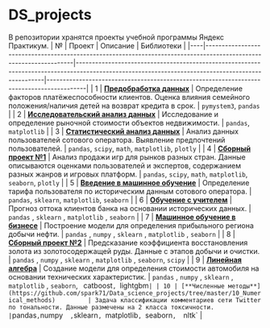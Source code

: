 # DS_projects
В репозитории хранятся проекты учебной программы Яндекс Практикум.
| №  | Проект                                                                                                            | Описание                                                                                                                                         | Библиотеки                                                                               |
|----|-------------------------------------------------------------------------------------------------------------------|--------------------------------------------------------------------------------------------------------------------------------------------------|------------------------------------------------------------------------------------------|
| 1  | [**Предобработка данных**](https://github.com/spark71/Data_science_projects/tree/master/01_Preprocessing)         | Определение факторов платёжеспособности клиентов. Оценка влияния семейного положения/наличия детей на возврат кредита в срок.                    | `pymystem3`, `pandas`                                                                    |
| 2  | [**Исследовательский анализ данных**](https://github.com/spark71/Data_science_projects/tree/master/02_EDA)        | Исследование и определение рыночной стоимости объектов недвижимости.                                                                             | `pandas`, `matplotlib`                                                                   |
| 3  | [**Статистический анализ данных**](https://github.com/spark71/Data_science_projects/tree/master/03_Stat_analysis) | Анализ данных пользователей сотового оператора. Выявление предпочтений пользователей.                                                            | `pandas`, `scipy`, `math`, `matplotlib`, `plotly`                                        |
| 4  | [**Сборный проект №1**](https://github.com/spark71/Data_science_projects/tree/master/04_Integrated_project )      | Анализ продажи игр для рынков разных стран. Данные описываются оценками пользователей и экспертов, содержанием разных жанров и игровых платформ. | `pandas`, `scipy`, `math`, `matplotlib`, `seaborn`, `plotly`                             |
| 5  | [**Введение в машинное обучение**](https://github.com/spark71/Data_science_projects/tree/master/05_Intro_ML)      | Определение тарифа пользователя по историческим данным сотового оператора.                                                                       | `pandas`, `sklearn`, `matplotlib`, `seaborn`                                             |
| 6  | [**Обучение с учителем**](https://github.com/spark71/Data_science_projects/tree/master/06_Supervised_learning)    | Прогноз оттока клиентов банка на основании исторических данных.                                                                                  | `pandas` ,  `sklearn` ,  `matplotlib` ,  `seaborn`                                       |
| 7  | [**Машинное обучение в бизнесе**](https://github.com/spark71/Data_science_projects/tree/master/07_ML_in_business) | Построение модели для определения прибыльного региона добычи нефти.                                                                              | `pandas` , `numpy`  , `sklearn` ,  `matplotlib` ,  `seaborn`                             |
| 8  | [**Сборный проект №2**](https://github.com/spark71/Data_science_projects/tree/master/08_Integrated_project_gold)  | Предсказание коэффициента восстановления золота из золотосодержащей руды. Данные с этапов добычи и очистки.                                      | `pandas` , `numpy`   , `sklearn` ,  `matplotlib` ,  `seaborn`,  `scipy`                  |
| 9  | [**Линейная алгебра**](https://github.com/spark71/Data_science_projects/tree/master/09_Linear_algebra)            | Создание модели для определения стоимости автомобиля на основании технических характеристик.                                                     | `pandas` , `numpy`   , `sklearn` ,  `matplotlib` ,  `seaborn`,  ` `catboost`, `lightgbm` |
| 10 | [**Численные методы**](https://github.com/spark71/Data_science_projects/tree/master/10_Numerical_methods)         | Задача классификации комментариев сети Twitter по тональности. Данные размечены на 2 класса токсичности.                                         | `pandas` , `numpy`   , `sklearn` ,  `matplotlib` ,  `seaborn`,  `nltk`                   |